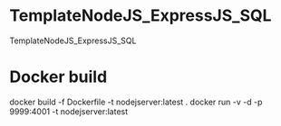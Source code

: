 # TemplateNodeJS_ExpressJS_SQL
TemplateNodeJS_ExpressJS_SQL

# Docker build
docker build -f Dockerfile -t nodejserver:latest .
docker run -v -d -p 9999:4001 -t nodejserver:latest

